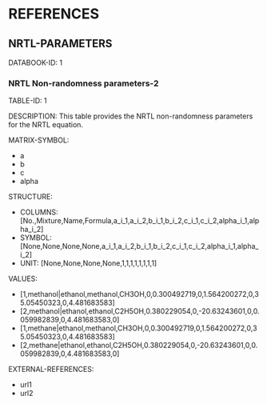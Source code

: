 # REFERENCES

## NRTL-PARAMETERS

DATABOOK-ID: 1

### NRTL Non-randomness parameters-2

TABLE-ID: 1

DESCRIPTION: This table provides the NRTL non-randomness parameters for the NRTL equation.

MATRIX-SYMBOL:

- a
- b
- c
- alpha

STRUCTURE:

- COLUMNS: [No.,Mixture,Name,Formula,a_i_1,a_i_2,b_i_1,b_i_2,c_i_1,c_i_2,alpha_i_1,alpha_i_2]
- SYMBOL: [None,None,None,None,a_i_1,a_i_2,b_i_1,b_i_2,c_i_1,c_i_2,alpha_i_1,alpha_i_2]
- UNIT: [None,None,None,None,1,1,1,1,1,1,1,1]

VALUES:

- [1,methanol|ethanol,methanol,CH3OH,0,0.300492719,0,1.564200272,0,35.05450323,0,4.481683583]
- [2,methanol|ethanol,ethanol,C2H5OH,0.380229054,0,-20.63243601,0,0.059982839,0,4.481683583,0]
- [1,methane|ethanol,methanol,CH3OH,0,0.300492719,0,1.564200272,0,35.05450323,0,4.481683583]
- [2,methane|ethanol,ethanol,C2H5OH,0.380229054,0,-20.63243601,0,0.059982839,0,4.481683583,0]

EXTERNAL-REFERENCES:

- url1
- url2